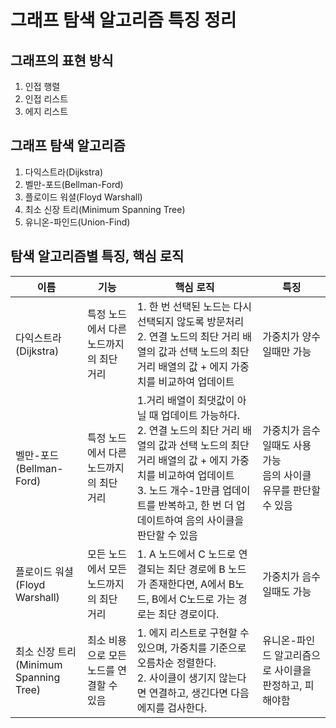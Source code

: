 # 그래프 탐색 알고리즘 특징 정리
## 그래프의 표현 방식
1. 인접 행렬
2. 인접 리스트
3. 에지 리스트

## 그래프 탐색 알고리즘
1. 다익스트라(Dijkstra)
2. 벨만-포드(Bellman-Ford)
3. 플로이드 워셜(Floyd Warshall)
4. 최소 신장 트리(Minimum Spanning Tree)
5. 유니온-파인드(Union-Find)

## 탐색 알고리즘별 특징, 핵심 로직
|이름|기능|핵심 로직|특징|
|----|---|---------|---|
|다익스트라</br>(Dijkstra)|특정 노드에서 다른 노드까지의 최단 거리|1. 한 번 선택된 노드는 다시 선택되지 않도록 방문처리</br>2. 연결 노드의 최단 거리 배열의 값과 선택 노드의 최단 거리 배열의 값 + 에지 가중치를 비교하여 업데이트|가중치가 양수일때만 가능|
|벨만-포드</br>(Bellman-Ford)|특정 노드에서 다른 노드까지의 최단 거리|1.거리 배열이 최댓값이 아닐 때 업데이트 가능하다.</br>2. 연결 노드의 최단 거리 배열의 값과 선택 노드의 최단 거리 배열의 값 + 에지 가중치를 비교하여 업데이트</br> 3. 노드 개수-1만큼 업데이트를 반복하고, 한 번 더 업데이트하여 음의 사이클을 판단할 수 있음|가중치가 음수일때도 사용 가능</br>음의 사이클 유무를 판단할 수 있음|
|플로이드 워셜</br>(Floyd Warshall)|모든 노드에서 모든 노드까지의 최단 거리|1. A 노드에서 C 노드로 연결되는 최단 경로에 B 노드가 존재한다면, A에서 B노드, B에서 C노드로 가는 경로는 최단 경로이다.|가중치가 음수일때도 가능|
|최소 신장 트리</br>(Minimum Spanning Tree)|최소 비용으로 모든 노드를 연결할 수 있음|1. 에지 리스트로 구현할 수 있으며, 가중치를 기준으로 오름차순 정렬한다.</br> 2. 사이클이 생기지 않는다면 연결하고, 생긴다면 다음 에지를 검사한다.|유니온-파인드 알고리즘으로 사이클을 판정하고, 피해야함|
